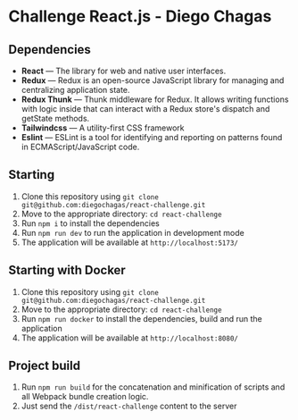 # Challenge React.js - Diego Chagas

## Dependencies

- **React** — The library for web and native user interfaces.
- **Redux** — Redux is an open-source JavaScript library for managing and centralizing application state.
- **Redux Thunk** — Thunk middleware for Redux. It allows writing functions with logic inside that can interact with a Redux store's dispatch and getState methods.
- **Tailwindcss** — A utility-first CSS framework
- **Eslint** —
  ESLint is a tool for identifying and reporting on patterns found in ECMAScript/JavaScript code.

## Starting

1. Clone this repository using `git clone git@github.com:diegochagas/react-challenge.git` <br />
2. Move to the appropriate directory: `cd react-challenge`
3. Run `npm i` to install the dependencies <br />
4. Run `npm run dev` to run the application in development mode <br />
5. The application will be available at `http://localhost:5173/`

## Starting with Docker

1. Clone this repository using `git clone git@github.com:diegochagas/react-challenge.git` <br />
2. Move to the appropriate directory: `cd react-challenge`
3. Run `npm run docker` to install the dependencies, build and run the application <br />
4. The application will be available at `http://localhost:8080/`

## Project build

1. Run `npm run build` for the concatenation and minification of scripts and all Webpack bundle creation logic.
2. Just send the `/dist/react-challenge` content to the server

